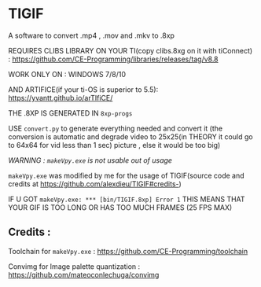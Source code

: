 # TIGIF
A software to convert .mp4 , .mov and .mkv to .8xp 

REQUIRES CLIBS LIBRARY ON YOUR TI(copy clibs.8xg on it with tiConnect) : https://github.com/CE-Programming/libraries/releases/tag/v8.8

WORK ONLY ON : WINDOWS 7/8/10

AND ARTIFICE(if your ti-OS is superior to 5.5): https://yvantt.github.io/arTIfiCE/

THE .8XP IS GENERATED IN `8xp-progs`

USE `convert.py` to generate everything needed and convert it (the conversion is automatic and degrade video to 25x25(in THEORY it could go to 64x64 for vid less than 1 sec) picture , else it would be too big)

*WARNING : `makeVpy.exe` is not usable out of usage*

`makeVpy.exe` was modified by me for the usage of TIGIF(source code and credits at https://github.com/alexdieu/TIGIF#credits-)

IF U GOT `makeVpy.exe: *** [bin/TIGIF.8xp] Error 1` THIS MEANS THAT YOUR GIF IS TOO LONG OR HAS TOO MUCH FRAMES (25 FPS MAX)

## Credits :

Toolchain for `makeVpy.exe` : https://github.com/CE-Programming/toolchain

Convimg for Image palette quantization : https://github.com/mateoconlechuga/convimg
